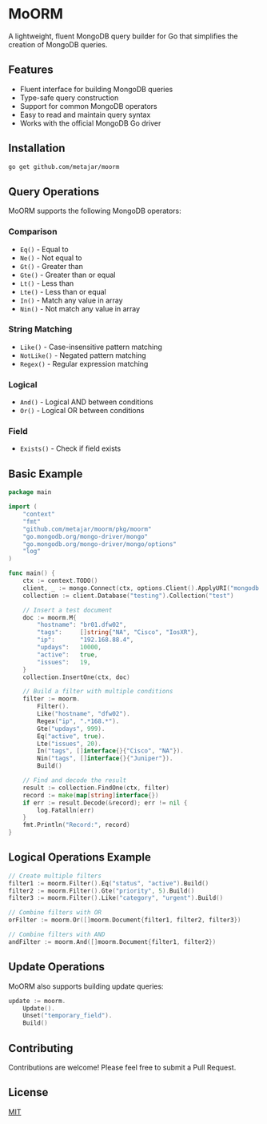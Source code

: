 # MoORM

A lightweight, fluent MongoDB query builder for Go that simplifies the creation of MongoDB queries.

## Features

- Fluent interface for building MongoDB queries
- Type-safe query construction
- Support for common MongoDB operators
- Easy to read and maintain query syntax
- Works with the official MongoDB Go driver

## Installation

```bash
go get github.com/metajar/moorm
```

## Query Operations

MoORM supports the following MongoDB operators:

### Comparison
- `Eq()` - Equal to
- `Ne()` - Not equal to
- `Gt()` - Greater than
- `Gte()` - Greater than or equal
- `Lt()` - Less than
- `Lte()` - Less than or equal
- `In()` - Match any value in array
- `Nin()` - Not match any value in array

### String Matching
- `Like()` - Case-insensitive pattern matching
- `NotLike()` - Negated pattern matching
- `Regex()` - Regular expression matching

### Logical
- `And()` - Logical AND between conditions
- `Or()` - Logical OR between conditions

### Field
- `Exists()` - Check if field exists

## Basic Example

```go
package main

import (
	"context"
	"fmt"
	"github.com/metajar/moorm/pkg/moorm"
	"go.mongodb.org/mongo-driver/mongo"
	"go.mongodb.org/mongo-driver/mongo/options"
	"log"
)

func main() {
	ctx := context.TODO()
	client, _ := mongo.Connect(ctx, options.Client().ApplyURI("mongodb://localhost:27017"))
	collection := client.Database("testing").Collection("test")

	// Insert a test document
	doc := moorm.M{
		"hostname": "br01.dfw02",
		"tags":     []string{"NA", "Cisco", "IosXR"},
		"ip":       "192.168.88.4",
		"updays":   10000,
		"active":   true,
		"issues":   19,
	}
	collection.InsertOne(ctx, doc)

	// Build a filter with multiple conditions
	filter := moorm.
		Filter().
		Like("hostname", "dfw02").
		Regex("ip", ".*168.*").
		Gte("updays", 999).
		Eq("active", true).
		Lte("issues", 20).
		In("tags", []interface{}{"Cisco", "NA"}).
		Nin("tags", []interface{}{"Juniper"}).
		Build()

	// Find and decode the result
	result := collection.FindOne(ctx, filter)
	record := make(map[string]interface{})
	if err := result.Decode(&record); err != nil {
		log.Fatalln(err)
	}
	fmt.Println("Record:", record)
}
```

## Logical Operations Example

```go
// Create multiple filters
filter1 := moorm.Filter().Eq("status", "active").Build()
filter2 := moorm.Filter().Gte("priority", 5).Build()
filter3 := moorm.Filter().Like("category", "urgent").Build()

// Combine filters with OR
orFilter := moorm.Or([]moorm.Document{filter1, filter2, filter3})

// Combine filters with AND
andFilter := moorm.And([]moorm.Document{filter1, filter2})
```

## Update Operations

MoORM also supports building update queries:

```go
update := moorm.
	Update().
	Unset("temporary_field").
	Build()
```

## Contributing

Contributions are welcome! Please feel free to submit a Pull Request.

## License

[MIT](LICENSE)